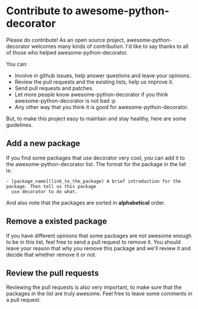 # Contribute to awesome-python-decorator

Please do contribute! As an open source project, awesome-python-decorator welcomes many kinds of contribution.
I'd like to say thanks to all of those who helped awesome-python-decorator.

You can:

* Involve in github issues, help answer questions and leave your opinions.
* Review the pull requests and the existing lists, help us improve it.
* Send pull requests and patches.
* Let more people know awesome-python-decorator if you think awesome-python-decorator is not bad :p
* Any other way that you think it is good for awesome-python-decorator.

But, to make this project easy to maintain and stay healthy, here are some
guidelines.

## Add a new package

If you find some packages that use decorator very cool, you can add it to the awesome-python-decorator list.
The format for the package in the list is:

    - [package_name](link_to_the_package) A brief introduction for the package. Then tell us this package
      use decorator to do what.

And also note that the packages are sorted in **alphabetical** order.

## Remove a existed package

If you have different opinions that some packages are not awesome enough to be in this list, feel free to send a
pull request to remove it. You should leave your reason that why you remove this package and we'll review it
and decide that whether remove it or not.

## Review the pull requests

Reviewing the pull requests is also very important, to make sure that the packages in the list are truly awesome.
Feel free to leave some comments in a pull request.
